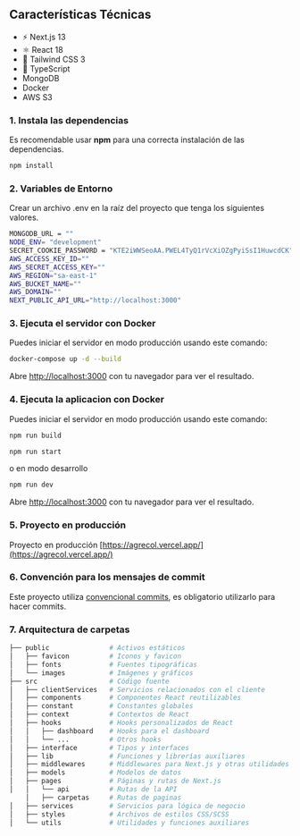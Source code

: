 ## Características Técnicas

- ⚡️ Next.js 13
- ⚛️ React 18
- 💨 Tailwind CSS 3
- 💎 TypeScript
- MongoDB
- Docker
- AWS S3

### 1. Instala las dependencias

Es recomendable usar **npm** para una correcta instalación de las dependencias.

```bash
npm install
```

### 2. Variables de Entorno

Crear un archivo .env en la raíz del proyecto que tenga los siguientes valores.

```bash
MONGODB_URL = ""
NODE_ENV= "development"
SECRET_COOKIE_PASSWORD = "KTE2iWWSeoAA.PWEL4TyQ1rVcXiOZgPyiSsI1HuwcdCK"
AWS_ACCESS_KEY_ID=""
AWS_SECRET_ACCESS_KEY=""
AWS_REGION="sa-east-1"
AWS_BUCKET_NAME=""
AWS_DOMAIN=""
NEXT_PUBLIC_API_URL="http://localhost:3000"
```

### 3. Ejecuta el servidor con Docker

Puedes iniciar el servidor en modo producción usando este comando:

```bash
docker-compose up -d --build

```

Abre [http://localhost:3000](http://localhost:3000) con tu navegador para ver el resultado.

### 4. Ejecuta la aplicacion con Docker

Puedes iniciar el servidor en modo producción usando este comando:

```bash
npm run build

npm run start
```

o en modo desarrollo

```bash
npm run dev

```

Abre [http://localhost:3000](http://localhost:3000) con tu navegador para ver el resultado.

### 5. Proyecto en producción

Proyecto en producción [https://agrecol.vercel.app/](https://agrecol.vercel.app/)

### 6. Convención para los mensajes de commit

Este proyecto utiliza [convencional commits](https://www.conventionalcommits.org/en/v1.0.0/), es obligatorio utilizarlo para hacer commits.

### 7. Arquitectura de carpetas

```bash
├── public               # Activos estáticos
│   ├── favicon          # Iconos y favicon
│   ├── fonts            # Fuentes tipográficas
│   └── images           # Imágenes y gráficos
├── src                  # Código fuente
│   ├── clientServices   # Servicios relacionados con el cliente
│   ├── components       # Componentes React reutilizables
│   ├── constant         # Constantes globales
│   ├── context          # Contextos de React
│   ├── hooks            # Hooks personalizados de React
│   │   ├── dashboard    # Hooks para el dashboard
│   │   └── ...          # Otros hooks
│   ├── interface        # Tipos y interfaces
│   ├── lib              # Funciones y librerías auxiliares
│   ├── middlewares      # Middlewares para Next.js y otras utilidades
│   ├── models           # Modelos de datos
│   ├── pages            # Páginas y rutas de Next.js
│   │   └── api          # Rutas de la API
    │   ├── carpetas     # Rutas de paginas
│   ├── services         # Servicios para lógica de negocio
│   ├── styles           # Archivos de estilos CSS/SCSS
│   └── utils            # Utilidades y funciones auxiliares

```
